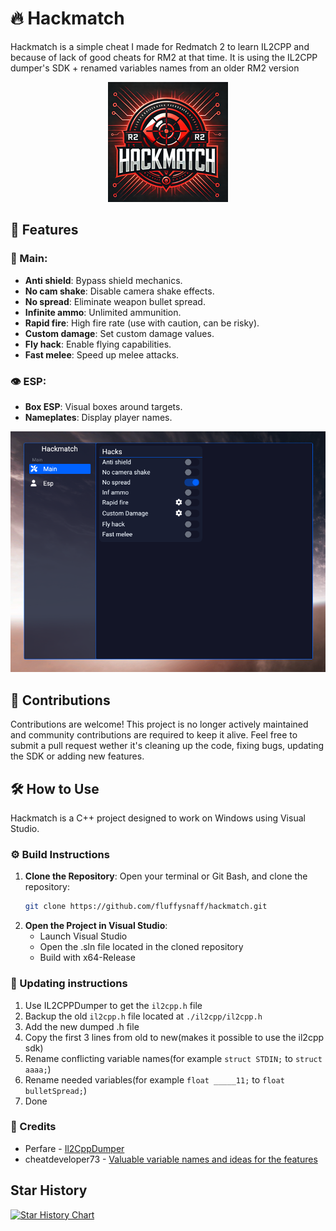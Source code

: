 # 🔥 Hackmatch
Hackmatch is a simple cheat I made for Redmatch 2 to learn IL2CPP and because of lack of good cheats for RM2 at that time. It is using the IL2CPP dumper's SDK + 
renamed variables names from an older RM2 version

<p align="center">
  <img src="./images/logo.png" alt="Hackmatch Logo">
</p>

## 🚀 Features
### 🎯 Main:
- **Anti shield**: Bypass shield mechanics.
- **No cam shake**: Disable camera shake effects.
- **No spread**: Eliminate weapon bullet spread.
- **Infinite ammo**: Unlimited ammunition.
- **Rapid fire**: High fire rate (use with caution, can be risky).
- **Custom damage**: Set custom damage values.
- **Fly hack**: Enable flying capabilities.
- **Fast melee**: Speed up melee attacks.

### 👁️ ESP:
- **Box ESP**: Visual boxes around targets.
- **Nameplates**: Display player names.

![Hackmatch Menu](./images/hackmatch_menu.png)

## 🤝 Contributions
Contributions are welcome! This project is no longer actively maintained and community contributions are required to keep it alive. Feel free to submit a pull request wether it's cleaning up the code, fixing bugs, updating the SDK or adding new features.

## 🛠️ How to Use
Hackmatch is a C++ project designed to work on Windows using Visual Studio.

### ⚙️ Build Instructions
1. **Clone the Repository**:
   Open your terminal or Git Bash, and clone the repository:
   ```bash
   git clone https://github.com/fluffysnaff/hackmatch.git
   ```
2. **Open the Project in Visual Studio**:
    - Launch Visual Studio
    - Open the .sln file located in the cloned repository
    - Build with x64-Release
    
### 🔄 Updating instructions
1. Use IL2CPPDumper to get the `il2cpp.h` file
2. Backup the old `il2cpp.h` file located at `./il2cpp/il2cpp.h`
3. Add the new dumped .h file
4. Copy the first 3 lines from old to new(makes it possible to use the il2cpp sdk)
5. Rename conflicting variable names(for example `struct STDIN;` to `struct aaaa;`)
6. Rename needed variables(for example `float _____11;` to `float bulletSpread;`)
7. Done

### 👏 Credits
- Perfare - [Il2CppDumper](https://github.com/Perfare/Il2CppDumper)
- cheatdeveloper73 - [Valuable variable names and ideas for the features](https://github.com/cheatdeveloper73/redmatch-cheat)

## Star History

[![Star History Chart](https://api.star-history.com/svg?repos=fluffysnaff/hackmatch&type=Date)](https://star-history.com/#fluffysnaff/hackmatch&Date)
